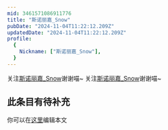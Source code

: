```yaml
---
mid: 3461571086911776
title: "斯诺丽嘉_Snow"
pubDate: "2024-11-04T11:22:12.209Z"
updatedDate: "2024-11-04T11:22:12.209Z"
profile:
  {
    Nickname: ["斯诺丽嘉_Snow"],
  }
---
```


关注[斯诺丽嘉_Snow](https://space.bilibili.com/3461571086911776)谢谢喵~ 关注[斯诺丽嘉_Snow](https://space.bilibili.com/3461571086911776)谢谢喵~

## 此条目有待补充
你可以在[这里](https://github.com/Yuhanawa/VTuber.ICU/edit/master/src/content/v/斯诺丽嘉_Snow/index.md)编辑本文
